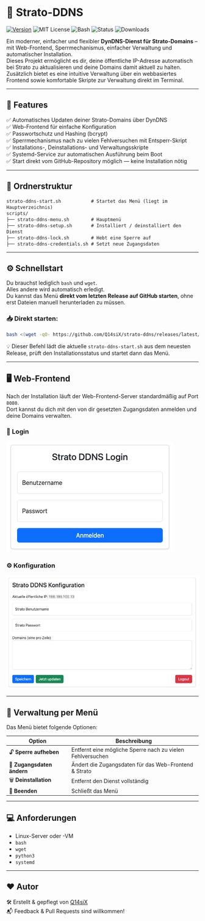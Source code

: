 
# 📡 Strato-DDNS

[![Version](https://img.shields.io/github/v/release/Q14siX/strato-ddns)](https://github.com/Q14siX/strato-ddns/releases)
![MIT License](https://img.shields.io/badge/license-MIT-green.svg)
![Bash](https://img.shields.io/badge/script-bash-blue.svg)
![Status](https://img.shields.io/badge/status-stable-brightgreen.svg)
![Downloads](https://img.shields.io/github/downloads/Q14siX/strato-ddns/total)

Ein moderner, einfacher und flexibler **DynDNS-Dienst für Strato-Domains** – mit Web-Frontend, Sperrmechanismus, einfacher Verwaltung und automatischer Installation.  
Dieses Projekt ermöglicht es dir, deine öffentliche IP-Adresse automatisch bei Strato zu aktualisieren und deine Domains damit aktuell zu halten.  
Zusätzlich bietet es eine intuitive Verwaltung über ein webbasiertes Frontend sowie komfortable Skripte zur Verwaltung direkt im Terminal.

---

## 🚀 Features

✅ Automatisches Updaten deiner Strato-Domains über DynDNS  
✅ Web-Frontend für einfache Konfiguration  
✅ Passwortschutz und Hashing (bcrypt)  
✅ Sperrmechanismus nach zu vielen Fehlversuchen mit Entsperr-Skript  
✅ Installations-, Deinstallations- und Verwaltungsskripte  
✅ Systemd-Service zur automatischen Ausführung beim Boot  
✅ Start direkt vom GitHub-Repository möglich — keine Installation nötig

---

## 📂 Ordnerstruktur

```
strato-ddns-start.sh           # Startet das Menü (liegt im Hauptverzeichnis)
scripts/
├── strato-ddns-menu.sh        # Hauptmenü
├── strato-ddns-setup.sh       # Installiert / deinstalliert den Dienst
├── strato-ddns-lock.sh        # Hebt eine Sperre auf
├── strato-ddns-credentials.sh # Setzt neue Zugangsdaten
```

---

## ⚙️ Schnellstart

Du brauchst lediglich `bash` und `wget`.  
Alles andere wird automatisch erledigt.  
Du kannst das Menü **direkt vom letzten Release auf GitHub starten**, ohne erst Dateien manuell herunterladen zu müssen.

### 📥 Direkt starten:
```bash
bash <(wget -qO- https://github.com/Q14siX/strato-ddns/releases/latest/download/strato-ddns-start.sh)
```

💡 Dieser Befehl lädt die aktuelle `strato-ddns-start.sh` aus dem neuesten Release, prüft den Installationsstatus und startet dann das Menü.

---

## 🖥️ Web-Frontend

Nach der Installation läuft der Web-Frontend-Server standardmäßig auf Port `8080`.  
Dort kannst du dich mit den von dir gesetzten Zugangsdaten anmelden und deine Domains verwalten.

### 🔐 Login

![Login-Ansicht](https://raw.githubusercontent.com/Q14siX/strato-ddns/main/images/frontend/login.png)

### ⚙️ Konfiguration

![Konfigurationsansicht](https://raw.githubusercontent.com/Q14siX/strato-ddns/main/images/frontend/config.png)

---

## 🔄 Verwaltung per Menü

Das Menü bietet folgende Optionen:

| Option | Beschreibung |
|-------|---------------|
| 🔓 **Sperre aufheben** | Entfernt eine mögliche Sperre nach zu vielen Fehlversuchen |
| 🔑 **Zugangsdaten ändern** | Ändert die Zugangsdaten für das Web-Frontend & Strato |
| 🗑️ **Deinstallation** | Entfernt den Dienst vollständig |
| 👋 **Beenden** | Schließt das Menü |

---

## 💻 Anforderungen

- Linux-Server oder -VM
- `bash`
- `wget`
- `python3`
- `systemd`

---

## ❤️ Autor

🛠️ Erstellt & gepflegt von [Q14siX](https://github.com/Q14siX)  
📬 Feedback & Pull Requests sind willkommen!

